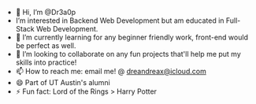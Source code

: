 - 👋 Hi, I’m @Dr3a0p
- I’m interested in Backend Web Development but am educated in Full-Stack Web Development.
- 🌱 I’m currently learning for any beginner friendly work, front-end would be perfect as well.
- 💞️ I’m looking to collaborate on any fun projects that'll help me put my skills into practice!
- 📫 How to reach me: email me! @ dreandreax@icloud.com
- 😄 Part of UT Austin's alumni
- ⚡ Fun fact: Lord of the Rings > Harry Potter

<!---
Dr3a0p/Dr3a0p is a ✨ special ✨ repository because its `README.md` (this file) appears on your GitHub profile.
You can click the Preview link to take a look at your changes.
--->

